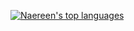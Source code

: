 [![Naereen's top languages](https://github-readme-stats.vercel.app/api/top-langs/?username=OtavioMalta&theme=blue-green)](https://github.com/anuraghazra/github-readme-stats)
